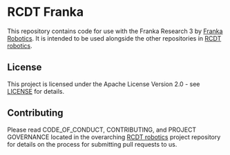 <!--
SPDX-FileCopyrightText: Alliander N. V.

SPDX-License-Identifier: Apache-2.0
-->

# RCDT Franka

This repository contains code for use with the Franka Research 3 by [Franka Robotics](https://franka.de/).
It is intended to be used alongside the other repositories in [RCDT robotics](<Link tbd>).

## License

This project is licensed under the Apache License Version 2.0 - see [LICENSE](LICENSE) for details.

## Contributing

Please read CODE_OF_CONDUCT, CONTRIBUTING, and PROJECT GOVERNANCE located in the overarching [RCDT robotics](https://github.com/alliander-opensource/rcdt_robotics) project repository for details on the process for submitting pull requests to us.